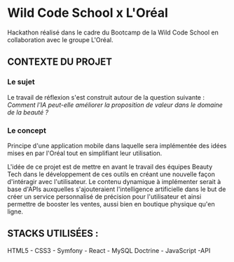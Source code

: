 <h1>Wild Code School x L'Oréal</h1>

Hackathon réalisé dans le cadre du Bootcamp de la Wild Code School en collaboration avec le groupe L'Oréal.

<h2>CONTEXTE DU PROJET</h2>

<h3>Le sujet</h3>
Le travail de réflexion s'est construit autour de la question suivante :
<em>Comment l'IA peut-elle améliorer la proposition de valeur dans le domaine de la beauté ?</em>

<h3>Le concept</h3>
Principe d'une application mobile dans laquelle sera implémentée des idées mises en par l'Oréal tout en simplifiant leur utilisation.

L'idée de ce projet est de mettre en avant le travail des équipes Beauty Tech dans le développement de ces outils en créant une nouvelle façon d'intéragir avec l'utilisateur. Le contenu dynamique à implémenter serait à base d'APIs auxquelles s'ajouteraient l'intelligence artificielle dans le but de créer un service personnalisé de précision pour l'utilisateur et ainsi permettre de booster les ventes, aussi bien en boutique physique qu'en ligne. 

<h2>STACKS UTILISÉES :</h2>

HTML5 - CSS3 - Symfony - React - MySQL Doctrine - JavaScript -API
